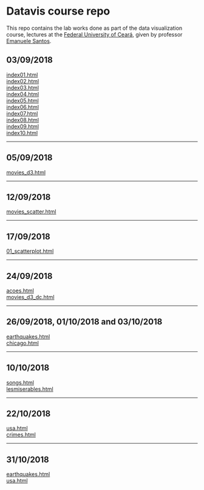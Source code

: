 # Datavis course repo
This repo contains the lab works done as part of the data visualization course, lectures at the [Federal University of Ceará](www.ufc.br), given by professor [Emanuele Santos](emanueles.github.io).

## 03/09/2018

[index01.html](basic/index01.html)<br>
[index02.html](basic/index02.html)<br>
[index03.html](basic/index03.html)<br>
[index04.html](basic/index04.html)<br>
[index05.html](basic/index05.html)<br>
[index06.html](basic/index06.html)<br>
[index07.html](basic/index07.html)<br>
[index08.html](basic/index08.html)<br>
[index09.html](basic/index09.html)<br>
[index10.html](basic/index10.html)<br>

---

## 05/09/2018

[movies_d3.html](d3_intro/movies_d3.html)<br>


---

## 12/09/2018

[movies_scatter.html](d3_scale/movies_scatter.html)<br>

---

## 17/09/2018

[01_scatterplot.html](d3_update/01_scatterplot.html)<br>

---

## 24/09/2018

[acoes.html](d3_crossfilter/acoes.html)<br>
[movies_d3_dc.html](d3_crossfilter/movies_d3_dc.html)<br>

---

## 26/09/2018, 01/10/2018 and 03/10/2018

[earthquakes.html](d3_crossfilter_2/earthquakes.html)<br>
[chicago.html](d3_crossfilter_2/chicago.html)<br>

---

## 10/10/2018

[songs.html](d3_networks_trees/songs.html)<br>
[lesmiserables.html](d3_networks_trees/lesmiserables.html)<br>

---

## 22/10/2018

[usa.html](color-d3/usa.html)<br>
[crimes.html](color-d3/crimes.html)<br>

---

## 31/10/2018

[earthquakes.html](d3_interactive/earthquakes.html)<br>
[usa.html](d3_interactive/usa.html)<br>